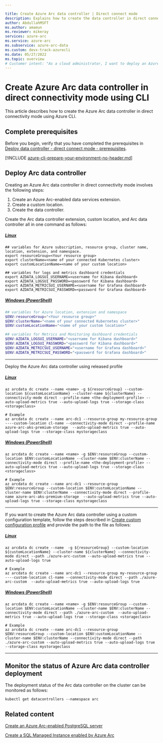 ```yaml
---

title: Create Azure Arc data controller | Direct connect mode
description: Explains how to create the data controller in direct connect mode. 
author: AbdullahMSFT
ms.author: amamun
ms.reviewer: mikeray
services: azure-arc
ms.service: azure-arc
ms.subservice: azure-arc-data
ms.custom: devx-track-azurecli
ms.date: 05/27/2022
ms.topic: overview
# Customer intent: "As a cloud administrator, I want to deploy an Azure Arc data controller in direct connectivity mode using CLI commands, so that I can manage and monitor my data services efficiently in a connected Kubernetes environment."
---
```


#  Create Azure Arc data controller in direct connectivity mode using CLI

This article describes how to create the Azure Arc data controller in direct connectivity mode using Azure CLI. 

## Complete prerequisites

Before you begin, verify that you have completed the prerequisites in [Deploy data controller - direct connect mode - prerequisites](create-data-controller-direct-prerequisites.md).

[!INCLUDE [azure-cli-prepare-your-environment-no-header.md](~/reusable-content/azure-cli/azure-cli-prepare-your-environment-no-header.md)]

## Deploy Arc data controller

Creating an Azure Arc data controller in direct connectivity mode involves the following steps:

1. Create an Azure Arc-enabled data services extension.
1. Create a custom location.
1. Create the data controller.

Create the Arc data controller extension, custom location, and Arc data controller all in one command as follows: 

##### [Linux](#tab/linux)

```console
## variables for Azure subscription, resource group, cluster name, location, extension, and namespace.
export resourceGroup=<Your resource group>
export clusterName=<name of your connected Kubernetes cluster>
export customLocationName=<name of your custom location>

## variables for logs and metrics dashboard credentials
export AZDATA_LOGSUI_USERNAME=<username for Kibana dashboard>
export AZDATA_LOGSUI_PASSWORD=<password for Kibana dashboard>
export AZDATA_METRICSUI_USERNAME=<username for Grafana dashboard>
export AZDATA_METRICSUI_PASSWORD=<password for Grafana dashboard>
```

##### [Windows (PowerShell)](#tab/windows)

``` PowerShell
## variables for Azure location, extension and namespace
$ENV:resourceGroup="<Your resource group>"
$ENV:clusterName="<name of your connected Kubernetes cluster>"
$ENV:customLocationName="<name of your custom location>" 

## variables for Metrics and Monitoring dashboard credentials
$ENV:AZDATA_LOGSUI_USERNAME="<username for Kibana dashboard>"
$ENV:AZDATA_LOGSUI_PASSWORD="<password for Kibana dashboard>"
$ENV:AZDATA_METRICSUI_USERNAME="<username for Grafana dashboard>"
$ENV:AZDATA_METRICSUI_PASSWORD="<password for Grafana dashboard>"
```

--- 

Deploy the Azure Arc data controller using released profile
##### [Linux](#tab/linux)

```azurecli
az arcdata dc create --name <name> -g ${resourceGroup} --custom-location ${customLocationName} --cluster-name ${clusterName} --connectivity-mode direct --profile-name <the-deployment-profile> --auto-upload-metrics true --auto-upload-logs true --storage-class <storageclass>

# Example
az arcdata dc create --name arc-dc1 --resource-group my-resource-group ----custom-location cl-name --connectivity-mode direct --profile-name azure-arc-aks-premium-storage  --auto-upload-metrics true --auto-upload-logs true --storage-class mystorageclass
```

##### [Windows (PowerShell)](#tab/windows)

```azurecli
az arcdata dc create --name <name> -g $ENV:resourceGroup --custom-location $ENV:customLocationName --cluster-name $ENV:clusterName --connectivity-mode direct --profile-name <the-deployment-profile> --auto-upload-metrics true --auto-upload-logs true --storage-class <storageclass>

# Example
az arcdata dc create --name arc-dc1 --resource-group $ENV:resourceGroup --custom-location $ENV:customLocationName --cluster-name $ENV:clusterName --connectivity-mode direct --profile-name azure-arc-aks-premium-storage  --auto-upload-metrics true --auto-upload-logs true --storage-class mystorageclass

```

---
If you want to create the Azure Arc data controller using a custom configuration template, follow the steps described in [Create custom configuration profile](create-custom-configuration-template.md) and provide the path to the file as follows:
##### [Linux](#tab/linux)

```azurecli
az arcdata dc create --name  -g ${resourceGroup} --custom-location ${customLocationName} --cluster-name ${clusterName} --connectivity-mode direct --path ./azure-arc-custom --auto-upload-metrics true --auto-upload-logs true

# Example
az arcdata dc create --name arc-dc1 --resource-group my-resource-group ----custom-location cl-name --connectivity-mode direct --path ./azure-arc-custom  --auto-upload-metrics true --auto-upload-logs true
```

##### [Windows (PowerShell)](#tab/windows)

```azurecli
az arcdata dc create --name <name> -g $ENV:resourceGroup --custom-location $ENV:customLocationName --cluster-name $ENV:clusterName --connectivity-mode direct --path ./azure-arc-custom  --auto-upload-metrics true --auto-upload-logs true --storage-class <storageclass>

# Example
az arcdata dc create --name arc-dc1 --resource-group $ENV:resourceGroup --custom-location $ENV:customLocationName --cluster-name $ENV:clusterName --connectivity-mode direct --path ./azure-arc-custom --auto-upload-metrics true --auto-upload-logs true --storage-class mystorageclass

```

---

## Monitor the status of Azure Arc data controller deployment

The deployment status of the Arc data controller on the cluster can be monitored as follows:

```console
kubectl get datacontrollers --namespace arc
```

## Related content

[Create an Azure Arc-enabled PostgreSQL server](create-postgresql-server.md)

[Create a SQL Managed Instance enabled by Azure Arc](create-sql-managed-instance.md)
